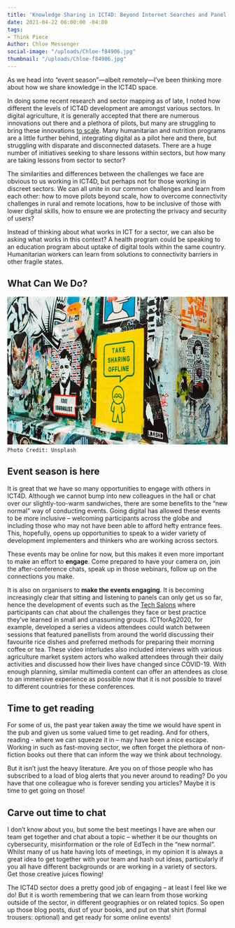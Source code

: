 ```yaml
---
title: 'Knowledge Sharing in ICT4D: Beyond Internet Searches and Panel Events'
date: 2021-04-22 06:00:00 -04:00
tags:
- Think Piece
Author: Chloe Messenger
social-image: "/uploads/Chloe-f84906.jpg"
thumbnail: "/uploads/Chloe-f84906.jpg"
---
```


As we head into “event season”—albeit remotely—I’ve been thinking more about how we share knowledge in the ICT4D space.

In doing some recent research and sector mapping as of late, I noted how different the levels of ICT4D development are amongst various sectors. In digital agriculture, it is generally accepted that there are numerous innovations out there and a plethora of pilots, but many are struggling to bring these innovations [to scale](https://www.cta.int/en/digitalisation-agriculture-africa). Many humanitarian and nutrition programs are a little further behind, integrating digital as a pilot here and there, but struggling with disparate and disconnected datasets. There are a huge number of initiatives seeking to share lessons within sectors, but how many are taking lessons from sector to sector?

<!--more-->

The similarities and differences between the challenges we face are obvious to us working in ICT4D, but perhaps not for those working in discreet sectors. We can all unite in our common challenges and learn from each other: how to move pilots beyond scale, how to overcome connectivity challenges in rural and remote locations, how to be inclusive of those with lower digital skills, how to ensure we are protecting the privacy and security of users?

Instead of thinking about what works in ICT for a sector, we can also be asking what works in this context? A health program could be speaking to an education program about uptake of digital tools within the same country. Humanitarian workers can learn from solutions to connectivity barriers in other fragile states.

## What Can We Do?

![Chloe-f84906.jpg](/uploads/Chloe-f84906.jpg)
`Photo Credit: Unsplash`

## Event season is here

It is great that we have so many opportunities to engage with others in ICT4D. Although we cannot bump into new colleagues in the hall or chat over our slightly-too-warm sandwiches, there are some benefits to the “new normal” way of conducting events. Going digital has allowed these events to be more inclusive – welcoming participants across the globe and including those who may not have been able to afford hefty entrance fees. This, hopefully, opens up opportunities to speak to a wider variety of development implementers and thinkers who are working across sectors.

These events may be online for now, but this makes it even more important to make an effort to **engage**. Come prepared to have your camera on, join the after-conference chats, speak up in those webinars, follow up on the connections you make.

It is also on organisers to **make the events engaging**. It is becoming increasingly clear that sitting and listening to panels can only get us so far, hence the development of events such as the [Tech Salons](https://technologysalon.org/) where participants can chat about the challenges they face or best practice they’ve learned in small and unassuming groups. ICTforAg2020, for example, developed a series a videos attendees could watch between sessions that featured panellists from around the world discussing their favourite rice dishes and preferred methods for preparing their morning coffee or tea. These video interludes also included interviews with various agriculture market system actors who walked attendees through their daily activities and discussed how their lives have changed since COVID-19. With enough planning, similar multimedia content can offer an attendees as close to an immersive experience as possible now that it is not possible to travel to different countries for these conferences. 

## Time to get reading

For some of us, the past year taken away the time we would have spent in the pub and given us some valued time to get reading. And for others, reading - where we can squeeze it in – may have been a nice escape. Working in such as fast-moving sector, we often forget the plethora of non-fiction books out there that can inform the way we think about technology.

But it isn’t just the heavy literature. Are you on of those people who has subscribed to a load of blog alerts that you never around to reading? Do you have that one colleague who is forever sending you articles? Maybe it is time to get going on those!

## Carve out time to chat

I don’t know about you, but some the best meetings I have are when our team get together and chat about a topic – whether it be our thoughts on cybersecurity, misinformation or the role of EdTech in the “new normal”. Whilst many of us hate having lots of meetings, in my opinion it is always a great idea to get together with your team and hash out ideas, particularly if you all have different backgrounds or are working in a variety of sectors. Get those creative juices flowing!

The ICT4D sector does a pretty good job of engaging – at least I feel like we do! But it is worth remembering that we can learn from those working outside of the sector, in different geographies or on related topics. So open up those blog posts, dust of your books, and put on that shirt (formal trousers: optional) and get ready for some online events!